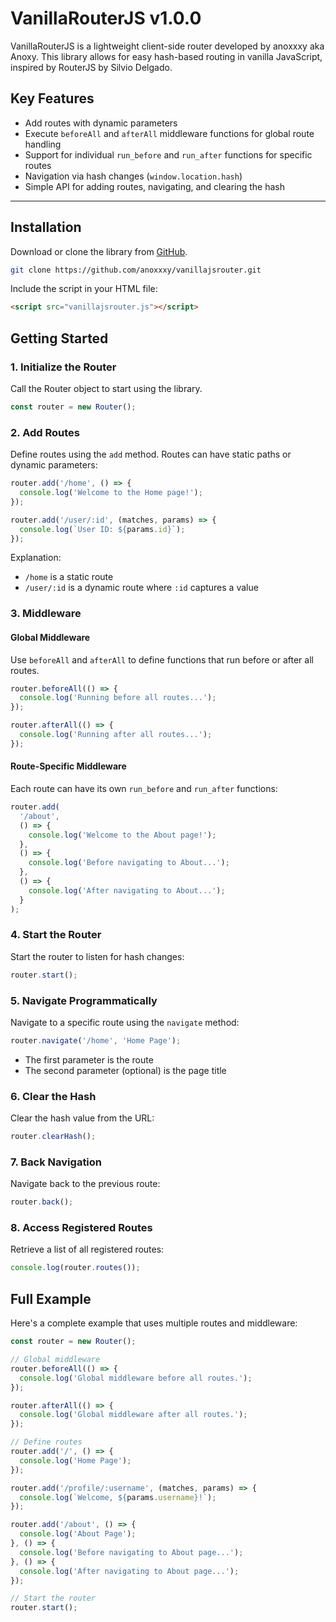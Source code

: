 # VanillaRouterJS v1.0.0

VanillaRouterJS is a lightweight client-side router developed by anoxxxy aka Anoxy. This library allows for easy hash-based routing in vanilla JavaScript, inspired by RouterJS by Silvio Delgado.

## Key Features

- Add routes with dynamic parameters
- Execute `beforeAll` and `afterAll` middleware functions for global route handling
- Support for individual `run_before` and `run_after` functions for specific routes
- Navigation via hash changes (`window.location.hash`)
- Simple API for adding routes, navigating, and clearing the hash

---

## Installation

Download or clone the library from [GitHub](https://github.com/anoxxxy/vanillajsrouter).

```bash
git clone https://github.com/anoxxxy/vanillajsrouter.git
```

Include the script in your HTML file:

```html
<script src="vanillajsrouter.js"></script>
```

## Getting Started

### 1. Initialize the Router

Call the Router object to start using the library.

```javascript
const router = new Router();
```

### 2. Add Routes

Define routes using the `add` method. Routes can have static paths or dynamic parameters:

```javascript
router.add('/home', () => {
  console.log('Welcome to the Home page!');
});

router.add('/user/:id', (matches, params) => {
  console.log(`User ID: ${params.id}`);
});
```

Explanation:
- `/home` is a static route
- `/user/:id` is a dynamic route where `:id` captures a value

### 3. Middleware

#### Global Middleware

Use `beforeAll` and `afterAll` to define functions that run before or after all routes.

```javascript
router.beforeAll(() => {
  console.log('Running before all routes...');
});

router.afterAll(() => {
  console.log('Running after all routes...');
});
```

#### Route-Specific Middleware

Each route can have its own `run_before` and `run_after` functions:

```javascript
router.add(
  '/about',
  () => {
    console.log('Welcome to the About page!');
  },
  () => {
    console.log('Before navigating to About...');
  },
  () => {
    console.log('After navigating to About...');
  }
);
```

### 4. Start the Router

Start the router to listen for hash changes:

```javascript
router.start();
```

### 5. Navigate Programmatically

Navigate to a specific route using the `navigate` method:

```javascript
router.navigate('/home', 'Home Page');
```
- The first parameter is the route
- The second parameter (optional) is the page title

### 6. Clear the Hash

Clear the hash value from the URL:

```javascript
router.clearHash();
```

### 7. Back Navigation

Navigate back to the previous route:

```javascript
router.back();
```

### 8. Access Registered Routes

Retrieve a list of all registered routes:

```javascript
console.log(router.routes());
```

## Full Example

Here's a complete example that uses multiple routes and middleware:

```javascript
const router = new Router();

// Global middleware
router.beforeAll(() => {
  console.log('Global middleware before all routes.');
});

router.afterAll(() => {
  console.log('Global middleware after all routes.');
});

// Define routes
router.add('/', () => {
  console.log('Home Page');
});

router.add('/profile/:username', (matches, params) => {
  console.log(`Welcome, ${params.username}!`);
});

router.add('/about', () => {
  console.log('About Page');
}, () => {
  console.log('Before navigating to About page...');
}, () => {
  console.log('After navigating to About page...');
});

// Start the router
router.start();
```
